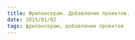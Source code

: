 ```yaml
---
title: Фрилансерам. Добавление проектов.
date: 2015/01/02
tags: фрилансерам, добавление проектов
---
```

